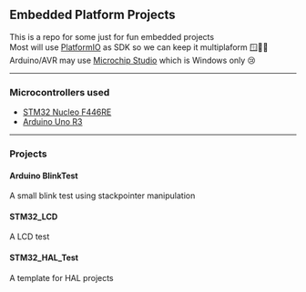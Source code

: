 ## Embedded Platform Projects

This is a repo for some just for fun embedded projects</br>
Most will use [PlatformIO](https://platformio.org) as SDK so we can keep it multiplaform 🪟🐧🍏</br>
Arduino/AVR may use [Microchip Studio](https://www.microchip.com/en-us/tools-resources/develop/microchip-studio) which is Windows only 😢</br>

---
### Microcontrollers used
- [STM32 Nucleo F446RE](https://www.st.com/en/evaluation-tools/nucleo-f446re.html)
- [Arduino Uno R3](https://docs.arduino.cc/hardware/uno-rev3/)

---
### Projects
#### Arduino BlinkTest
A small blink test using stackpointer manipulation
</br>
#### STM32_LCD
A LCD test 
</br>
#### STM32_HAL_Test
  A template for HAL projects
</br>